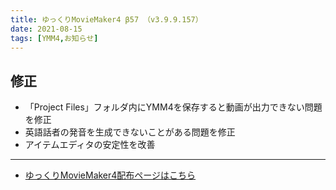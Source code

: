 ```yaml
---
title: ゆっくりMovieMaker4 β57 （v3.9.9.157）
date: 2021-08-15
tags: [YMM4,お知らせ]
---
```

## 修正
- 「Project Files」フォルダ内にYMM4を保存すると動画が出力できない問題を修正
- 英語話者の発音を生成できないことがある問題を修正
- アイテムエディタの安定性を改善

---

- [ゆっくりMovieMaker4配布ページはこちら](../index.md)